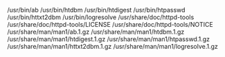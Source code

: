/usr/bin/ab
/usr/bin/htdbm
/usr/bin/htdigest
/usr/bin/htpasswd
/usr/bin/httxt2dbm
/usr/bin/logresolve
/usr/share/doc/httpd-tools
/usr/share/doc/httpd-tools/LICENSE
/usr/share/doc/httpd-tools/NOTICE
/usr/share/man/man1/ab.1.gz
/usr/share/man/man1/htdbm.1.gz
/usr/share/man/man1/htdigest.1.gz
/usr/share/man/man1/htpasswd.1.gz
/usr/share/man/man1/httxt2dbm.1.gz
/usr/share/man/man1/logresolve.1.gz

